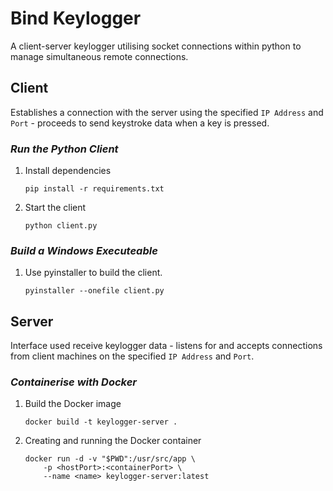 # Bind Keylogger

A client-server keylogger utilising socket connections within python to manage simultaneous remote connections. 

## Client

Establishes a connection with the server using the specified `IP Address` and `Port` - proceeds to send keystroke data when a key is pressed.

### *Run the Python Client*

1. Install dependencies

    ```console
    pip install -r requirements.txt
    ```

2. Start the client

    ```console
    python client.py
    ```

### *Build a Windows Executeable*

1. Use pyinstaller to build the client.

    ```console
    pyinstaller --onefile client.py
    ```

## Server

Interface used receive keylogger data - listens for and accepts connections from client machines on the specified `IP Address` and `Port`.

### *Containerise with Docker*

1. Build the Docker image

    ```console
    docker build -t keylogger-server .
    ```

2. Creating and running the Docker container

    ```console
    docker run -d -v "$PWD":/usr/src/app \ 
        -p <hostPort>:<containerPort> \
        --name <name> keylogger-server:latest
    ```

